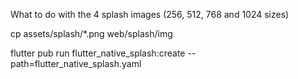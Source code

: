 
What to do with the 4 splash images (256, 512, 768 and 1024 sizes)

cp assets/splash/*.png web/splash/img

flutter pub run flutter_native_splash:create --path=flutter_native_splash.yaml
